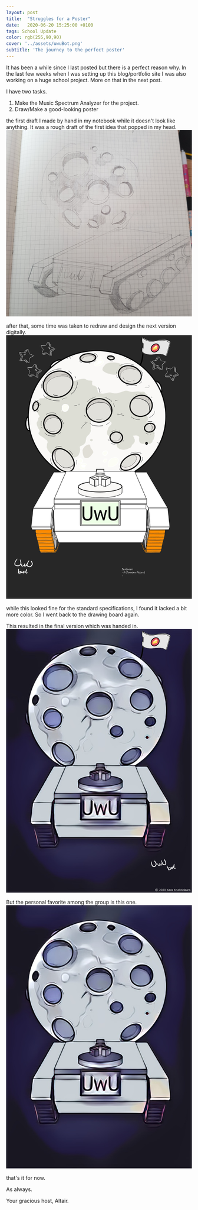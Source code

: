 ```yaml
---
layout: post
title:  "Struggles for a Poster"
date:   2020-06-20 15:25:00 +0100
tags: School Update
color: rgb(255,90,90)
cover: '../assets/uwuBot.png'
subtitle: 'The journey to the perfect poster'
---
```

It has been a while since I last posted but there is a perfect reason why. 
In the last few weeks when I was setting up this blog/portfolio site I was also working on a huge school project.
More on that in the next post.

I have two tasks.
1. Make the Music Spectrum Analyzer for the project.
2. Draw/Make a good-looking poster

the first draft I made by hand in my notebook while it doesn't look like anything. It was a rough draft of the first idea that popped in my head.
![Poster first Draft](/assets/Images/UwuBotDraft.jpg)

after that, some time was taken to redraw and design the next version digitally.
![Poster second design](/assets/Images/uwuBotColor.png)

while this looked fine for the standard specifications, I found it lacked a bit more color. 
So I went back to the drawing board again. 

This resulted in the final version which was handed in.
![Poster final Draft](/assets/Images/uwuBotFinal.png)

But the personal favorite among the group is this one.
![Poster Personal favorite](/assets/Images/uwuBot.png)

that's it for now.

As always.

Your gracious host,
Altair.
